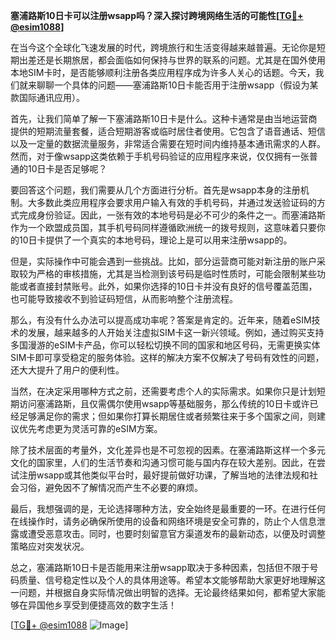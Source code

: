 **塞浦路斯10日卡可以注册wsapp吗？深入探讨跨境网络生活的可能性[[TG💪+ @esim1088](https://t.me/s/esim1088)]**

在当今这个全球化飞速发展的时代，跨境旅行和生活变得越来越普遍。无论你是短期出差还是长期旅居，都会面临如何保持与世界的联系的问题。尤其是在国外使用本地SIM卡时，是否能够顺利注册各类应用程序成为许多人关心的话题。今天，我们就来聊聊一个具体的问题——塞浦路斯10日卡能否用于注册wsapp（假设为某款国际通讯应用）。

首先，让我们简单了解一下塞浦路斯10日卡是什么。这种卡通常是由当地运营商提供的短期流量套餐，适合短期游客或临时居住者使用。它包含了语音通话、短信以及一定量的数据流量服务，非常适合需要在短时间内维持基本通讯需求的人群。然而，对于像wsapp这类依赖于手机号码验证的应用程序来说，仅仅拥有一张普通的10日卡是否足够呢？

要回答这个问题，我们需要从几个方面进行分析。首先是wsapp本身的注册机制。大多数此类应用程序会要求用户输入有效的手机号码，并通过发送验证码的方式完成身份验证。因此，一张有效的本地号码是必不可少的条件之一。而塞浦路斯作为一个欧盟成员国，其手机号码同样遵循欧洲统一的拨号规则，这意味着只要你的10日卡提供了一个真实的本地号码，理论上是可以用来注册wsapp的。

但是，实际操作中可能会遇到一些挑战。比如，部分运营商可能对新注册的账户采取较为严格的审核措施，尤其是当检测到该号码是临时性质时，可能会限制某些功能或者直接封禁账号。此外，如果你选择的10日卡并没有良好的信号覆盖范围，也可能导致接收不到验证码短信，从而影响整个注册流程。

那么，有没有什么办法可以提高成功率呢？答案是肯定的。近年来，随着eSIM技术的发展，越来越多的人开始关注虚拟SIM卡这一新兴领域。例如，通过购买支持多国漫游的eSIM卡产品，你可以轻松切换不同的国家和地区号码，无需更换实体SIM卡即可享受稳定的服务体验。这样的解决方案不仅解决了号码有效性的问题，还大大提升了用户的便利性。

当然，在决定采用哪种方式之前，还需要考虑个人的实际需求。如果你只是计划短期访问塞浦路斯，且仅需偶尔使用wsapp等基础服务，那么传统的10日卡或许已经足够满足你的需求；但如果你打算长期居住或者频繁往来于多个国家之间，则建议优先考虑更为灵活可靠的eSIM方案。

除了技术层面的考量外，文化差异也是不可忽视的因素。在塞浦路斯这样一个多元文化的国家里，人们的生活节奏和沟通习惯可能与国内存在较大差别。因此，在尝试注册wsapp或其他类似平台时，最好提前做好功课，了解当地的法律法规和社会习俗，避免因不了解情况而产生不必要的麻烦。

最后，我想强调的是，无论选择哪种方法，安全始终是最重要的一环。在进行任何在线操作时，请务必确保所使用的设备和网络环境是安全可靠的，防止个人信息泄露或遭受恶意攻击。同时，也要时刻留意官方渠道发布的最新动态，以便及时调整策略应对突发状况。

总之，塞浦路斯10日卡是否能用来注册wsapp取决于多种因素，包括但不限于号码质量、信号稳定性以及个人的具体用途等。希望本文能够帮助大家更好地理解这一问题，并根据自身实际情况做出明智的选择。无论最终结果如何，都希望大家能够在异国他乡享受到便捷高效的数字生活！

[[TG💪+ @esim1088](https://t.me/s/esim1088) ![Image](https://i.postimg.cc/4NQfJmqS/Snipaste-2025-05-13-00-14-12.png)]